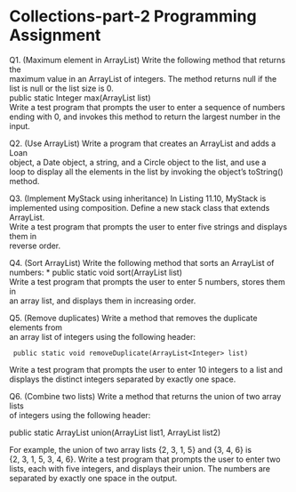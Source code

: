 # Collections-part-2 Programming Assignment

Q1. (Maximum element in ArrayList) Write the following method that returns the     
maximum value in an ArrayList of integers. The method returns null if the      
list is null or the list size is 0.                                            
 public static Integer max(ArrayList<Integer> list)                             
 Write a test program that prompts the user to enter a sequence of numbers      
 ending with 0, and invokes this method to return the largest number in the     
 input. 

Q2. (Use ArrayList) Write a program that creates an ArrayList and adds a Loan    
object, a Date object, a string, and a Circle object to the list, and use a    
 loop to display all the elements in the list by invoking the object’s toString() method.

Q3. (Implement MyStack using inheritance) In Listing 11.10, MyStack is implemented 
using composition. Define a new stack class that extends ArrayList.            
 Write a test program that prompts the user to enter five strings and displays them in       
 reverse order.    

Q4. (Sort ArrayList) Write the following method that sorts an ArrayList of numbers:                                                                              *
	public static void sort(ArrayList<Integer> list)                               
 Write a test program that prompts the user to enter 5 numbers, stores them in  
 an array list, and displays them in increasing order. 

Q5.  (Remove duplicates) Write a method that removes the duplicate elements from    
 an array list of integers using the following header:                          
                                                                                
	 public static void removeDuplicate(ArrayList<Integer> list)                    
                                                                                
 Write a test program that prompts the user to enter 10 integers to a list and  
 displays the distinct integers separated by exactly one space.   

Q6. (Combine two lists) Write a method that returns the union of two array lists   
 of integers using the following header:                                        
                                                                                
 public static ArrayList<Integer> union(ArrayList<Integer> list1, ArrayList<Integer> list2)                            
                                                                                
 For example, the union of two array lists {2, 3, 1, 5} and {3, 4, 6} is        
 {2, 3, 1, 5, 3, 4, 6}. Write a test program that prompts the user to enter two 
 lists, each with five integers, and displays their union. The numbers are      
 separated by exactly one space in the output.    

